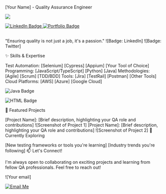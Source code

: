 [Your Name] - Quality Assurance Engineer

![](https://komarev.com/ghpvc/?username=JelenaMic&color=blueviolet&style=plastic)

<div>
  <a href="https://www.linkedin.com/in/jelena-michaliova-3a0449282/">
    <img src="https://img.shields.io/badge/-LinkedIn-0072b1?style=plastic&logo=linkedin&logoColor=white" alt="LinkedIn Badge"/>
  </a>
  <a href="https://jelenamic.github.io">
    <img src="https://img.shields.io/badge/My%20Portfolio-Explore-brightgreen?style=plastic" alt="Portfolio Badge"/>
  </a>
</div>
<br/>

"Ensuring quality is not just a job, it's a passion."
![Badge: LinkedIn] ![Badge: Twitter]

✨ Skills & Expertise

Test Automation: [Selenium] [Cypress] [Appium] [Your Tool of Choice]
Programming: [JavaScript/TypeScript] [Python] [Java]
Methodologies: [Agile] [Scrum] [TDD/BDD]
Tools: [Jira] [TestRail] [Postman] [Other Tools]
Cloud Platforms: [AWS] [Azure] [Google Cloud]

![Java Badge](https://img.shields.io/badge/Java-ED8B00?style=for-the-badge&logo=openjdk)

![HTML Badge](https://img.shields.io/badge/HTML-E34F26?style=for-the-badge&logo=html5&logoColor=white)

🚀 Featured Projects

[Project Name]: [Brief description, highlighting your QA role and contributions] ![Screenshot of Project 1]
[Project Name]: [Brief description, highlighting your QA role and contributions] ![Screenshot of Project 2]
🌱 Currently Exploring

[New testing frameworks or tools you're learning]
[Industry trends you're following]
📫 Let's Connect!

I'm always open to collaborating on exciting projects and learning from fellow QA professionals. Feel free to reach out!

![Your email]

[![Email Me](https://shields.io/badge/email_me-jellena.michaliova@gmail.com-blueviolet)](mailto:jellena.michaliova@gmail.com)



